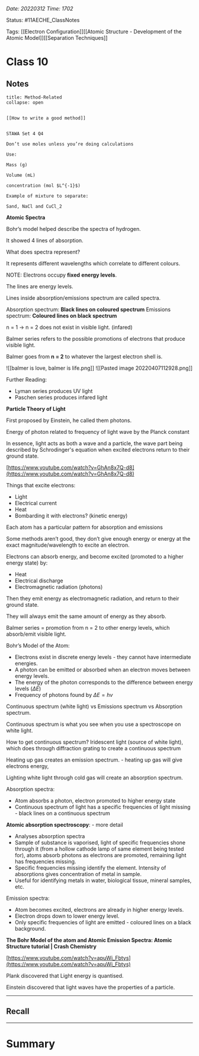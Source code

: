 *Date: 20220312 Time: 1702*


Status: #11AECHE_ClassNotes 

Tags: [[Electron Configuration]][[Atomic Structure - Development of the Atomic Model]][[Separation Techniques]]


# Class 10


## Notes
```ad-note
title: Method-Related
collapse: open


[[How to write a good method]]


STAWA Set 4 Q4

Don’t use moles unless you’re doing calculations

Use:

Mass (g)

Volume (mL)

concentration (mol $L^{-1}$)

Example of mixture to separate:

Sand, NaCl and CuCl_2

```

**Atomic Spectra**

Bohr’s model helped describe the spectra of hydrogen.

It showed 4 lines of absorption.

What does spectra represent?

It represents different wavelengths which correlate to different colours.

NOTE: Electrons occupy **fixed** **energy levels**.

The lines are energy levels.

Lines inside absorption/emissions spectrum are called spectra.

Absorption spectrum: **Black lines on coloured spectrum**
Emissions spectrum: **Coloured lines on black spectrum**

n = 1 → n = 2 does not exist in visible light. (infared)

Balmer series refers to the possible promotions of electrons that produce visible light.

Balmer goes from **n = 2** to whatever the largest electron shell is.

![[balmer is love, balmer is life.png]]
![[Pasted image 20220407112928.png]]

Further Reading:
* Lyman series produces UV light
* Paschen series produces infared light

**Particle Theory of Light**

First proposed by Einstein, he called them photons.

Energy of photon related to frequency of light wave by the Planck constant

In essence, light acts as both a wave and a particle, the wave part being described by Schrodinger's equation when excited electrons return to their ground state.

[https://www.youtube.com/watch?v=GhAn8x7Q-d8](https://www.youtube.com/watch?v=GhAn8x7Q-d8)

Things that excite electrons:

-   Light
-   Electrical current
-   Heat
-   Bombarding it with electrons? (kinetic energy)

Each atom has a particular pattern for absorption and emissions

Some methods aren’t good, they don’t give enough energy or energy at the exact magnitude/wavelength to excite an electron.

Electrons can absorb energy, and become excited (promoted to a higher energy state) by:

-   Heat
-   Electrical discharge
-   Electromagnetic radiation (photons)

Then they emit energy as electromagnetic radiation, and return to their ground state.

They will always emit the same amount of energy as they absorb.

Balmer series = promotion from n = 2 to other energy levels, which absorb/emit visible light.

Bohr’s Model of the Atom:

-   Electrons exist in discrete energy levels - they cannot have intermediate energies.
-   A photon can be emitted or absorbed when an electron moves between energy levels.
-   The energy of the photon corresponds to the difference between energy levels ($\Delta E$)
-   Frequency of photons found by $\Delta E = hv$

Continuous spectrum (white light) vs Emissions spectrum vs Absorption spectrum.

Continuous spectrum is what you see when you use a spectroscope on white light.

How to get continuous spectrum? Iridescent light (source of white light), which does through diffraction grating to create a continuous spectrum

Heating up gas creates an emission spectrum. - heating up gas will give electrons energy,

Lighting white light through cold gas will create an absorption spectrum.

Absorption spectra:

-   Atom absorbs a photon, electron promoted to higher energy state
-   Continuous spectrum of light has a specific frequencies of light missing - black lines on a continuous spectrum

**Atomic absorption spectroscopy**: - more detail

-   Analyses absorption spectra
-   Sample of substance is vaporised, light of specific frequencies shone through it (from a hollow cathode lamp of same element being tested for), atoms absorb photons as electrons are promoted, remaining light has frequencies missing.
-   Specific frequencies missing identify the element. Intensity of absorptions gives concentration of metal in sample.
-   Useful for identifying metals in water, biological tissue, mineral samples, etc.

Emission spectra:

-   Atom becomes excited, electrons are already in higher energy levels.
-   Electron drops down to lower energy level.
-   Only specific frequencies of light are emitted - coloured lines on a black background.

**The Bohr Model of the atom and Atomic Emission Spectra: Atomic Structure tutorial | Crash Chemistry**

[](https://www.youtube.com/watch?v=apuWi_Fbtys)[https://www.youtube.com/watch?v=apuWi_Fbtys](https://www.youtube.com/watch?v=apuWi_Fbtys)

Plank discovered that Light energy is quantised.

Einstein discovered that light waves have the properties of a particle.





---
## Recall








---

# Summary